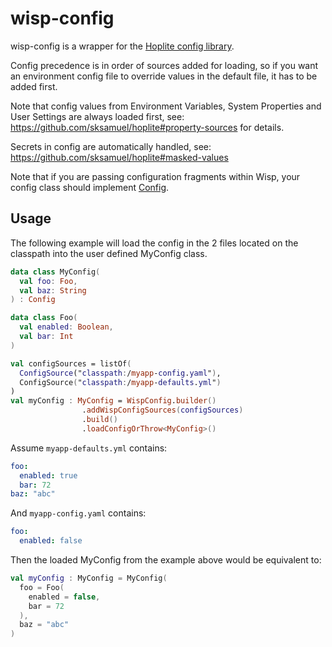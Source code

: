 # wisp-config

wisp-config is a wrapper for the [Hoplite config library](https://github.com/sksamuel/hoplite).

Config precedence is in order of sources added for loading, so if you want an environment config file to override values
in the default file, it has to be added first.

Note that config values from Environment Variables, System Properties and User Settings are always loaded first,
see: https://github.com/sksamuel/hoplite#property-sources for details.

Secrets in config are automatically handled, see: https://github.com/sksamuel/hoplite#masked-values

Note that if you are passing configuration fragments within Wisp, your config class should
implement [Config](https://github.com/cashapp/wisp/blob/main/wisp-config/src/main/kotlin/wisp/config/Config.kt).

## Usage

The following example will load the config in the 2 files located on the classpath into the user defined MyConfig class.

```kotlin
data class MyConfig(
  val foo: Foo,
  val baz: String
) : Config

data class Foo(
  val enabled: Boolean,
  val bar: Int
)

val configSources = listOf(
  ConfigSource("classpath:/myapp-config.yaml"),
  ConfigSource("classpath:/myapp-defaults.yml")
)
val myConfig : MyConfig = WispConfig.builder()
                .addWispConfigSources(configSources)
                .build()
                .loadConfigOrThrow<MyConfig>()


```

Assume `myapp-defaults.yml` contains:

```yaml
foo:
  enabled: true
  bar: 72
baz: "abc"
```

And `myapp-config.yaml` contains:

```yaml
foo:
  enabled: false
```

Then the loaded MyConfig from the example above would be equivalent to:

```kotlin
val myConfig : MyConfig = MyConfig(
  foo = Foo(
    enabled = false,
    bar = 72
  ),
  baz = "abc"
)
```
